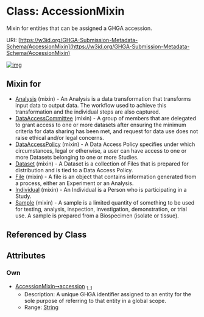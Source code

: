 
# Class: AccessionMixin


Mixin for entities that can be assigned a GHGA accession.

URI: [https://w3id.org/GHGA-Submission-Metadata-Schema/AccessionMixin](https://w3id.org/GHGA-Submission-Metadata-Schema/AccessionMixin)


[![img](https://yuml.me/diagram/nofunky;dir:TB/class/[Sample]uses%20-.->[AccessionMixin&#124;accession:string],[Individual]uses%20-.->[AccessionMixin],[File]uses%20-.->[AccessionMixin],[Dataset]uses%20-.->[AccessionMixin],[DataAccessPolicy]uses%20-.->[AccessionMixin],[DataAccessCommittee]uses%20-.->[AccessionMixin],[Analysis]uses%20-.->[AccessionMixin],[Sample],[Individual],[File],[Dataset],[DataAccessPolicy],[DataAccessCommittee],[Analysis])](https://yuml.me/diagram/nofunky;dir:TB/class/[Sample]uses%20-.->[AccessionMixin&#124;accession:string],[Individual]uses%20-.->[AccessionMixin],[File]uses%20-.->[AccessionMixin],[Dataset]uses%20-.->[AccessionMixin],[DataAccessPolicy]uses%20-.->[AccessionMixin],[DataAccessCommittee]uses%20-.->[AccessionMixin],[Analysis]uses%20-.->[AccessionMixin],[Sample],[Individual],[File],[Dataset],[DataAccessPolicy],[DataAccessCommittee],[Analysis])

## Mixin for

 * [Analysis](Analysis.md) (mixin)  - An Analysis is a data transformation that transforms input data to output data. The workflow used to achieve this transformation and the individual steps are also captured.
 * [DataAccessCommittee](DataAccessCommittee.md) (mixin)  - A group of members that are delegated to grant access to one or more datasets after ensuring the minimum criteria for data sharing has been met, and request for data use does not raise ethical and/or legal concerns.
 * [DataAccessPolicy](DataAccessPolicy.md) (mixin)  - A Data Access Policy specifies under which circumstances, legal or otherwise, a user can have access to one or more Datasets belonging to one or more Studies.
 * [Dataset](Dataset.md) (mixin)  - A Dataset is a collection of Files that is prepared for distribution and is tied to a Data Access Policy.
 * [File](File.md) (mixin)  - A file is an object that contains information generated from a process, either an Experiment or an Analysis.
 * [Individual](Individual.md) (mixin)  - An Individual is a Person who is participating in a Study.
 * [Sample](Sample.md) (mixin)  - A sample is a limited quantity of something to be used for testing, analysis, inspection, investigation, demonstration, or trial use. A sample is prepared from a Biospecimen (isolate or tissue).

## Referenced by Class


## Attributes


### Own

 * [AccessionMixin➞accession](AccessionMixin_accession.md)  <sub>1..1</sub>
     * Description: A unique GHGA identifier assigned to an entity for the sole purpose of referring to that entity in a global scope.
     * Range: [String](types/String.md)
